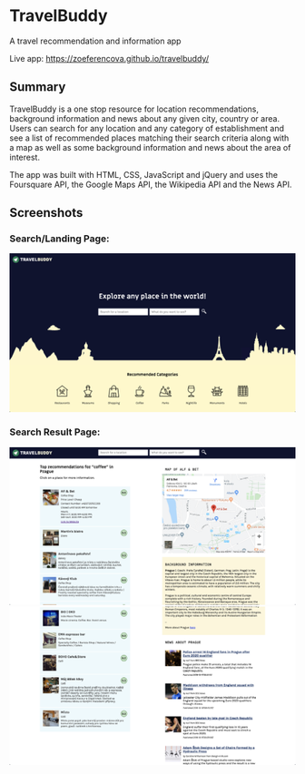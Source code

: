 # TravelBuddy
A travel recommendation and information app

Live app: https://zoeferencova.github.io/travelbuddy/

## Summary

TravelBuddy is a one stop resource for location recommendations, background information and news about any given city, country or area. Users can search for any location and any category of establishment and see a list of recommended places matching their search criteria along with a map as well as some background information and news about the area of interest. 

The app was built with HTML, CSS, JavaScript and jQuery and uses the Foursquare API, the Google Maps API, the Wikipedia API and the News API.

## Screenshots

### Search/Landing Page:

![Landing Page](images/landing-page.png)

### Search Result Page:

![Result Page 1](images/search-result1.png)
![Result Page 2](images/search-result2.png)


